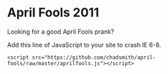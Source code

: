 # April Fools 2011

Looking for a good April Fools prank?

Add this line of JavaScript to your site to crash IE 6-8.

	<script src="https://github.com/chadsmith/april-fools/raw/master/aprilfools.js"></script>
